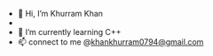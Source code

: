 - 👋 Hi, I’m Khurram Khan
- 
- 🌱 I’m currently learning C++
- 📫 connect to me @khankhurram0794@gmail.com

<!---
khankhurram0794/khankhurram0794 is a ✨ special ✨ repository because its `README.md` (this file) appears on your GitHub profile.
You can click the Preview link to take a look at your changes.
--->
